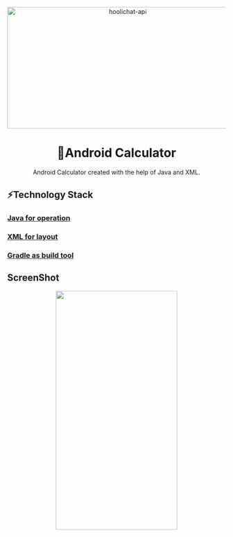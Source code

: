 <p align="center"><img src="https://socialify.git.ci/prakhar-singh09/Android-Calculator/image?language=1&owner=1&name=1&stargazers=1&theme=Light" alt="hoolichat-api" width="540" height="280" /></p>
<h1 align="center">
   📱Android Calculator
</h1>

<p align="center">
    Android Calculator created with the help of Java and XML. 
</p>


## ⚡Technology Stack

### [Java for operation](https://www.java.com/en/)
### [XML for layout](https://en.wikipedia.org/wiki/XML)
### [Gradle as build tool](https://gradle.org/)

## ScreenShot
<p align="center"><img width="280" height="550" src="https://github.com/prolion1/Calculator-Using-Java-/blob/main/Screenshots/Calculation.jpg"></p>
